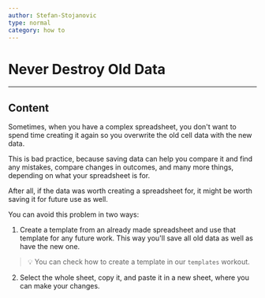 ```yaml
---
author: Stefan-Stojanovic
type: normal
category: how to
---
```


# Never Destroy Old Data


---

## Content

Sometimes, when you have a complex spreadsheet, you don't want to spend time creating it again so you overwrite the old cell data with the new data. 

This is bad practice, because saving data can help you compare it and find any mistakes, compare changes in outcomes, and many more things, depending on what your spreadsheet is for.

After all, if the data was worth creating a spreadsheet for, it might be worth saving it for future use as well.

You can avoid this problem in two ways:

1. Create a template from an already made spreadsheet and use that template for any future work. This way you'll save all old data as well as have the new one. 

> 💡 You can check how to create a template in our `templates` workout.

2. Select the whole sheet, copy it, and paste it in a new sheet, where you can make your changes.
 
